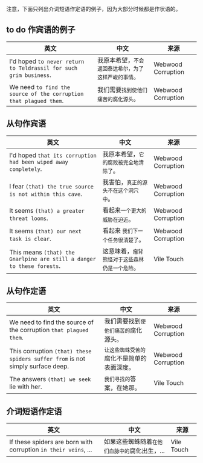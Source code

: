 注意，下面只列出介词短语作定语的例子，因为大部分时候都是作状语的。

## to do 作宾语的例子

| 英文                                                         | 中文                                                 | 来源               |
| ------------------------------------------------------------ | ---------------------------------------------------- | ------------------ |
| I'd hoped `to never return to Teldrassil for such grim business`. | 我原本希望，`不会返回泰达希尔，为了这样严峻的事情`。 | Webwood Corruption |
| We need `to find the source of the corruption that plagued them`. | 我们需要`找到使他们痛苦的腐化源头`。                 | Webwood Corruption |



## 从句作宾语

| 英文                                                         | 中文                                           | 来源               |
| ------------------------------------------------------------ | ---------------------------------------------- | ------------------ |
| I'd hoped `that its corruption had been wiped away completely`. | 我原本希望，`它的腐败被完全地清除了`。         | Webwood Corruption |
| I fear `(that) the true source is not within this cave`.     | 我害怕，`真正的源头不在这个洞穴中`。           | Webwood Corruption |
| It seems `(that) a greater threat looms`.                    | 看起来`一个更大的威胁在迫近`。                 | Webwood Corruption |
| It seems `(that) our next task is clear`.                    | 看起来 `我们下一个任务很清楚了`。              | Webwood Corruption |
| This means `(that) the Gnarlpine are still a danger to these forests`. | 这意味着，`瘤背熊怪对于这些森林仍是一个危险`。 | Vile Touch         |



## 从句作定语

| 英文                                                         | 中文                                       | 来源               |
| ------------------------------------------------------------ | ------------------------------------------ | ------------------ |
| We need to find the source of the corruption `that plagued them`. | 我们需要找到`使他们痛苦的`腐化源头。       | Webwood Corruption |
| This corruption `(that) these spiders suffer from` is not simply surface deep. | `让这些蜘蛛受苦的`腐化不是简单的表面深度。 | Webwood Corruption |
| The answers `(that) we seek` lie with her.                   | `我们寻找的`答案，在她那。                 | Vile Touch         |



## 介词短语作定语

| 英文                                                         | 中文                                          | 来源       |
| ------------------------------------------------------------ | --------------------------------------------- | ---------- |
| If these spiders are born with corruption `in their veins`, ... | 如果这些蜘蛛随着`在他们血脉中的`腐化出生，... | Vile Touch |